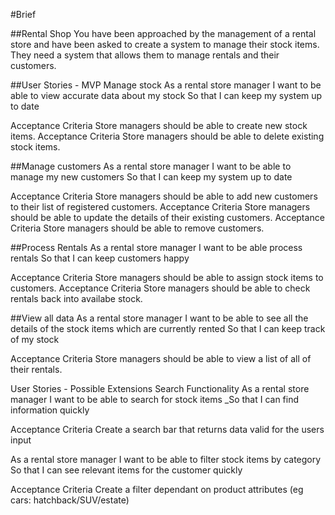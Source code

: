 #Brief

##Rental Shop
You have been approached by the management of a rental store and have been asked to create a system to manage their stock items. They need a system that allows them to manage rentals and their customers.

##User Stories - MVP
Manage stock
As a rental store manager
I want to be able to view accurate data about my stock
So that I can keep my system up to date

Acceptance Criteria Store managers should be able to create new stock items. 
Acceptance Criteria Store managers should be able to delete existing stock items. 

##Manage customers
As a rental store manager
I want to be able to manage my new customers
So that I can keep my system up to date

Acceptance Criteria Store managers should be able to add new customers to their list of registered customers. 
Acceptance Criteria Store managers should be able to update the details of their existing customers. 
Acceptance Criteria Store managers should be able to remove customers.

##Process Rentals
As a rental store manager
I want to be able process rentals
So that I can keep customers happy

Acceptance Criteria Store managers should be able to assign stock items to customers. 
Acceptance Criteria Store managers should be able to check rentals back into availabe stock. 

##View all data
As a rental store manager
I want to be able to see all the details of the stock items which are currently rented
So that I can keep track of my stock

Acceptance Criteria Store managers should be able to view a list of all of their rentals.

User Stories - Possible Extensions
Search Functionality
As a rental store manager
I want to be able to search for stock items
_So that I can find information quickly

Acceptance Criteria Create a search bar that returns data valid for the users input

As a rental store manager
I want to be able to filter stock items by category
So that I can see relevant items for the customer quickly

Acceptance Criteria Create a filter dependant on product attributes (eg cars: hatchback/SUV/estate)
